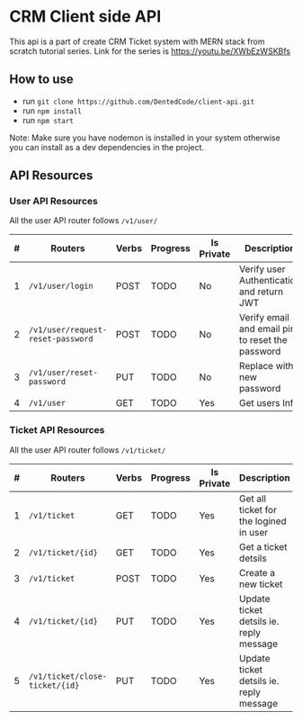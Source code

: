 # CRM Client side API

This api is a part of create CRM Ticket system with MERN stack from scratch tutorial series.
Link for the series is https://youtu.be/XWbEzWSKBfs

## How to use

- run `git clone https://github.com/DentedCode/client-api.git`
- run `npm install`
- run `npm start`

Note: Make sure you have nodemon is installed in your system otherwise you can install as a dev dependencies in the project.

## API Resources

### User API Resources

All the user API router follows `/v1/user/`

| #   | Routers                           | Verbs | Progress | Is Private | Description                                      |
| --- | --------------------------------- | ----- | -------- | ---------- | ------------------------------------------------ |
| 1   | `/v1/user/login`                  | POST  | TODO     | No         | Verify user Authentication and return JWT        |
| 2   | `/v1/user/request-reset-password` | POST  | TODO     | No         | Verify email and email pin to reset the password |
| 3   | `/v1/user/reset-password`         | PUT   | TODO     | No         | Replace with new password                        |
| 4   | `/v1/user`                        | GET   | TODO     | Yes        | Get users Info                                   |

### Ticket API Resources

All the user API router follows `/v1/ticket/`

| #   | Routers                        | Verbs | Progress | Is Private | Description                             |
| --- | ------------------------------ | ----- | -------- | ---------- | --------------------------------------- |
| 1   | `/v1/ticket`                   | GET   | TODO     | Yes        | Get all ticket for the logined in user  |
| 2   | `/v1/ticket/{id}`              | GET   | TODO     | Yes        | Get a ticket detsils                    |
| 3   | `/v1/ticket`                   | POST  | TODO     | Yes        | Create a new ticket                     |
| 4   | `/v1/ticket/{id}`              | PUT   | TODO     | Yes        | Update ticket detsils ie. reply message |
| 5   | `/v1/ticket/close-ticket/{id}` | PUT   | TODO     | Yes        | Update ticket detsils ie. reply message |

